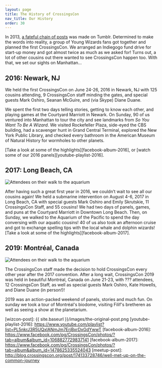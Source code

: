 ```yaml
---
layout: page
title: The History of CrossingsCon
nav_title: Our History
order: 30
---
```


In 2013, [a fateful chain of posts](https://dispatchrabbi.tumblr.com/post/52352879845/woven-from-sapphire-fiber-robotamputee) was made on Tumblr. Determined to make the words into reality, a group of Young Wizards fans got together and planned the first CrossingsCon. We arranged an Indiegogo fund drive for start-up money and got almost twice as much as we asked for! Turns out, a lot of other cousins out there wanted to see CrossingsCon happen too. With that, we set our sights on Manhattan…

## 2016: Newark, NJ
We held the first CrossingsCon on June 24-26, 2016 in Newark, NJ with 125 cousins attending, 9 CrossingsCon staff minding the gates, and special guests Mark Oshiro, Seanan McGuire, and (via Skype) Diane Duane.

We spent the first two days telling stories, getting to know each other, and playing games at the Courtyard Marriott in Newark. On Sunday, 90 of us ventured into Manhattan to tour the city and see landmarks from _So You Want To Be A Wizard_. We visited Rockefeller Plaza, side-eyed the CBS building, had a scavenger hunt in Grand Central Terminal, explored the New York Public Library, and checked every bathroom in the American Museum of Natural History for wormholes to other planets.

[Take a look at some of the highlights][facebook-album-2016], or [watch some of our 2016 panels][youtube-playlist-2016].

## 2017: Long Beach, CA

<img src="{{ site.baseurl }}/images/carousel/hanging-with-mark-and-emily.jpg" class="img-fluid" alt="Attendees on their walk to the aquarium">

After having such a great first year in 2016, we couldn’t wait to see all our cousins again! We held a submarine intervention on August 4-6, 2017 in Long Beach, CA with special guests Mark Oshiro and Emily Skrutskie, 11 CrossingsCon Staff, and 55 cousins!
We had two days of panels, games, and puns at the Courtyard Marriott in Downtown Long Beach. Then, on Sunday, we walked to the Aquarium of the Pacific to spend the day conversing with our aquatic cousins! 40 of us also took an afternoon cruise and got to exchange spelling tips with the local whale and dolphin wizards!
[Take a look at some of the highlights][facebook-album-2017].

<!-- ## 2018: Summer Meetups
After the 2017 convention, the CrossingsCon staff made the decision to hold CrossingsCon every other year in order to make the convention better and more accessible to attendees. However, two years is a long time to go without seeing your cousins, so we’re hosting meetups across the continental U.S. over the course of the summer!
Find more information [here][meetup-post]. -->

## 2019: Montréal, Canada

<img src="{{ site.baseurl }}/images/2019new/baron1-wide.jpg" class="img-fluid" alt="Attendees on their walk to the aquarium">

The CrossingsCon staff made the decision to hold CrossingsCon every other year after the 2017 convention. After a long wait, CrossingsCon 2019 was held in beautiful Montréal, Canada on June 21-23, with ??? attendees, 12 CrossingsCon Staff, as well as special guests Mark Oshiro, Kate Howells, and Diane Duane (in person!)!

2019 was an action-packed weekend of panels, stories and much fun. On sunday we took a tour of Montréal's biodome, visiting Filif's bretheren as well as seeing a show at the planetarium.

[wizcon-post]: {{ site.baseurl }}/images/the-original-post.png
[youtube-playlist-2016]: https://www.youtube.com/playlist?list=PL5nkrJ3R5UQxlANmJm7ErjBxrDxGdYwwT
[facebook-album-2016]: https://www.facebook.com/pg/CrossingsCon/photos/?tab=album&album_id=1068827729837141
[facebook-album-2017]: https://www.facebook.com/pg/CrossingsCon/photos/?tab=album&album_id=1478625335524043
[meetup-post]: http://blog.crossingscon.org/post/174133728746/well-met-up-on-the-common-journey
